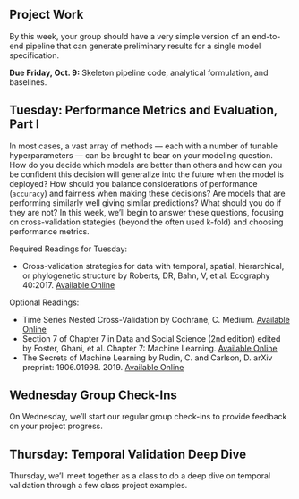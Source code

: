 ## Project Work
By this week, your group should have a very simple version of an end-to-end pipeline that can generate
preliminary results for a single model specification.

**Due Friday, Oct. 9:** Skeleton pipeline code, analytical formulation, and baselines.

## Tuesday: Performance Metrics and Evaluation, Part I
In most cases, a vast array of methods — each with a number of tunable hyperparameters —
can be brought to bear on your modeling question. How do you decide which models are better than others and how can you be confident this decision will generalize  into the future when the model is deployed? How should you balance considerations of performance (``accuracy``) and
fairness when making these decisions? Are models that are performing similarly well giving
similar predictions? What should you do if they are not? In this week, we’ll begin to answer
these questions, focusing on cross-validation stategies (beyond the often used k-fold) and choosing performance metrics.

Required Readings for Tuesday:

- Cross-validation strategies for data with temporal, spatial, hierarchical, or phylogenetic
structure by Roberts, DR, Bahn, V, et al. Ecography 40:2017. [Available Online](https://onlinelibrary.wiley.com/doi/pdf/10.1111/ecog.02881)

Optional Readings:

- Time Series Nested Cross-Validation by Cochrane, C. Medium. [Available Online](https://towardsdatascience.com/time-series-nested-cross-validation-76adba623eb9)
- Section 7 of Chapter 7 in Data and Social Science (2nd edition) edited by Foster, Ghani, et al. Chapter 7: Machine Learning. [Available Online](https://textbook.coleridgeinitiative.org/chap-ml.html)
- The Secrets of Machine Learning by Rudin, C. and Carlson, D. arXiv preprint: 1906.01998. 2019. [Available Online](https://arxiv.org/abs/1906.01998)


## Wednesday Group Check-Ins
On Wednesday, we’ll start our regular group check-ins to provide feedback on your project progress.

## Thursday: Temporal Validation Deep Dive
Thursday, we’ll meet together as a class to do a deep dive on temporal validation through a few class project examples.

